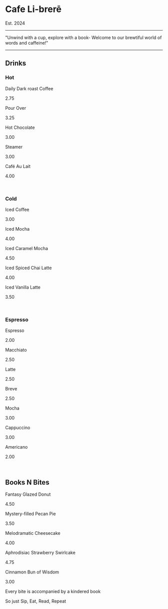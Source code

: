 <!DOCTYPE html>
<html lang="en">
<meta charset="utf-8">
<head>
    <meta name="viewport" content="width=device-width, inital-scale=1.0" />
    <link href="the-cafe-menu-styles.css" rel="stylesheet" />
    <title>Cafe Menu</title>
    </head>
    <body>
        <div class="menu">
        <h1>Cafe Li-brerē</h1>
        <p class="established">Est. 2024</p>
        <hr>
        <section>
            <p class="quote">"Unwind with a cup, explore with a book- Welcome to our brewtiful world of words and caffeine!"</p>
        </section>
        <hr>
        <section>
            <h2>Drinks</h2>
        <h3>Hot</h3>
        <article class="item">
            <p class="flavor">Daily Dark roast Coffee</p><p class="price">2.75</p>
        </article>
        <article class="item">
            <p class="flavor">Pour Over</p><p class="price">3.25</p>
        </article>
        <article class="item">
            <p class="flavor">Hot Chocolate</p><p class="price">3.00</p>
        </article>
        <article class="item">
            <p class="flavor">Steamer</p><p class="price">3.00</p>
        </article>
        <article class="item">
            <p class="flavor">Café Au Lait</p><p class="price">4.00</p>
        </article>
        </section>
        <br>
        <section>
        <h3>Cold</h3>
        <article class="item">
            <p class="flavor">Iced Coffee</p><p class="price">3.00</p>
        </article>
        <article class="item">
            <p class="flavor">Iced Mocha</p><p class="price">4.00</p>
        </article>
        <article class="item">
            <p class="flavor">Iced Caramel Mocha</p><p class="price">4.50</p>
        </article>
        <article class="item">
            <p class="flavor">Iced Spiced Chai Latte</p><p class="price">4.00</p>
        </article>
        <article class="item">
            <p class="flavor">Iced Vanilla Latte</p><p class="price">3.50</p>
        </article>
    </section>
    <br>
    <section>
        <h3>Espresso</h3>
        <article class="item">
            <p class="flavor">Espresso</p><p class="price">2.00</p>
        </article>
        <article class="item">
            <p class="flavor">Macchiato</p><p class="price">2.50</p>
        </article>
        <article class="item">
            <p class="flavor">Latte</p><p class="price">2.50</p>
        </article>
        <article class="item">
            <p class="flavor">Breve</p><p class="price">2.50</p>
        </article>
        <article class="item">
            <p class="flavor">Mocha</p><p class="price">3.00</p>
        </article>
        <article class="item">
            <p class="flavor">Cappuccino</p><p class="price">3.00</p>
        </article>
        <article class="item">
            <p class="flavor">Americano</p><p class="price">2.00</p>
        </article>
    </section>
    <br>
    <section>
        <h2>Books N Bites</h2>
        <article class="item">
            <p class="flavor">Fantasy Glazed Donut</p><p class="price">4.50</p>
        </article>
        <article class="item">
            <p class="flavor">Mystery-filled Pecan Pie</p><p class="price">3.50</p>
        </article>
        <article class="item">
            <p class="flavor">Melodramatic Cheesecake</p><p class="price">4.00</p>
        </article>
        <article class="item">
            <p class="flavor">Aphrodisiac Strawberry Swirlcake</p><p class="price">4.75</p>
        </article>
        <article class="item">
            <p class="flavor">Cinnamon Bun of Wisdom</p><p class="price">3.00</p>
        </article>
    </section>
    </body>
    <footer>
        <section class="ending-quote">
            <p>Every bite is accompanied by a kindered book</p>
            <p class="bla-bla">So just Sip, Eat, Read, Repeat</p>
        </section>
    </footer>
     </div>
</html>
